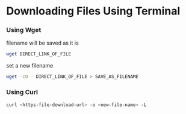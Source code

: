 # Downloading Files Using Terminal

### Using Wget

filename will be saved as it is

```bash
wget DIRECT_LINK_OF_FILE
```

set a new filename

```bash
wget -cO - DIRECT_LINK_OF_FILE > SAVE_AS_FILENAME
```

### Using Curl

```bash
curl <https-file-download-url> -o <new-file-name> -L
```
